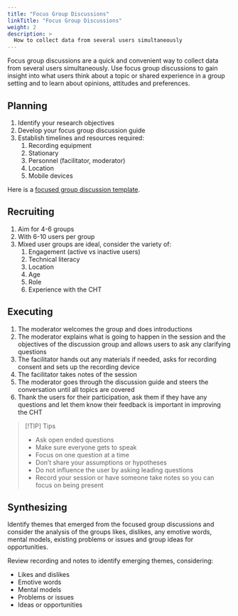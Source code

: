 ```yaml
---
title: "Focus Group Discussions"
linkTitle: "Focus Group Discussions"
weight: 2
description: >
  How to collect data from several users simultaneously
---
```


Focus group discussions are a quick and convenient way to collect data from several users simultaneously. Use focus group discussions to gain insight into what users think about a topic or shared experience in a group setting and to learn about opinions, attitudes and preferences. 

## Planning

1. Identify your research objectives
2. Develop your focus group discussion guide
3. Establish timelines and resources required:
    1. Recording equipment
    2. Stationary
    3. Personnel (facilitator, moderator)
    4. Location
    5. Mobile devices

Here is a [focused group discussion template](../template).

## Recruiting

1. Aim for 4-6 groups
2. With 6-10 users per group 
3. Mixed user groups are ideal, consider the variety of:
    1. Engagement (active vs inactive users)
    2. Technical literacy
    3. Location
    4. Age
    5. Role
    6. Experience with the CHT

## Executing

1. The moderator welcomes the group and does introductions
2. The moderator explains what is going to happen in the session and the objectives of the discussion group and allows users to ask any clarifying questions
3. The facilitator hands out any materials if needed, asks for recording consent and sets up the recording device 
4. The facilitator takes notes of the session
5. The moderator goes through the discussion guide and steers the conversation until all topics are covered
6. Thank the users for their participation, ask them if they have any questions and let them know their feedback is important in improving the CHT

> [!TIP] Tips
> * Ask open ended questions
> * Make sure everyone gets to speak
> * Focus on one question at a time
> * Don’t share your assumptions or hypotheses
> * Do not influence the user by asking leading questions
> * Record your session or have someone take notes so you can focus on being present

## Synthesizing

Identify themes that emerged from the focused group discussions and consider the analysis of the groups likes, dislikes, any emotive words, mental models, existing problems or issues and group ideas for opportunities.

Review recording and notes to identify emerging themes, considering:

* Likes and dislikes
* Emotive words
* Mental models
* Problems or issues
* Ideas or opportunities
